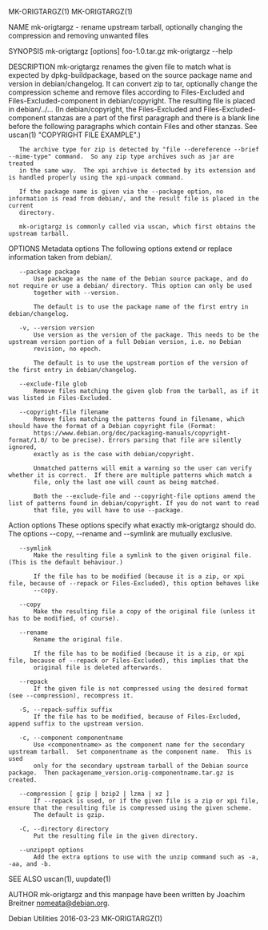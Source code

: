 MK-ORIGTARGZ(1)                                                                                                                    MK-ORIGTARGZ(1)

NAME
       mk-origtargz - rename upstream tarball, optionally changing the compression and removing unwanted files

SYNOPSIS
       mk-origtargz [options] foo-1.0.tar.gz
       mk-origtargz --help

DESCRIPTION
       mk-origtargz renames the given file to match what is expected by dpkg-buildpackage, based on the source package name and version in
       debian/changelog. It can convert zip to tar, optionally change the compression scheme and remove files according to Files-Excluded and
       Files-Excluded-component in debian/copyright. The resulting file is placed in debian/../... (In debian/copyright, the Files-Excluded and
       Files-Excluded-component stanzas are a part of the first paragraph and there is a blank line before the following paragraphs which contain
       Files and other stanzas.  See uscan(1) "COPYRIGHT FILE EXAMPLE".)

       The archive type for zip is detected by "file --dereference --brief --mime-type" command.  So any zip type archives such as jar are treated
       in the same way.  The xpi archive is detected by its extension and is handled properly using the xpi-unpack command.

       If the package name is given via the --package option, no information is read from debian/, and the result file is placed in the current
       directory.

       mk-origtargz is commonly called via uscan, which first obtains the upstream tarball.

OPTIONS
   Metadata options
       The following options extend or replace information taken from debian/.

       --package package
           Use package as the name of the Debian source package, and do not require or use a debian/ directory. This option can only be used
           together with --version.

           The default is to use the package name of the first entry in debian/changelog.

       -v, --version version
           Use version as the version of the package. This needs to be the upstream version portion of a full Debian version, i.e. no Debian
           revision, no epoch.

           The default is to use the upstream portion of the version of the first entry in debian/changelog.

       --exclude-file glob
           Remove files matching the given glob from the tarball, as if it was listed in Files-Excluded.

       --copyright-file filename
           Remove files matching the patterns found in filename, which should have the format of a Debian copyright file (Format:
           https://www.debian.org/doc/packaging-manuals/copyright-format/1.0/ to be precise). Errors parsing that file are silently ignored,
           exactly as is the case with debian/copyright.

           Unmatched patterns will emit a warning so the user can verify whether it is correct.  If there are multiple patterns which match a
           file, only the last one will count as being matched.

           Both the --exclude-file and --copyright-file options amend the list of patterns found in debian/copyright. If you do not want to read
           that file, you will have to use --package.

   Action options
       These options specify what exactly mk-origtargz should do. The options --copy, --rename and --symlink are mutually exclusive.

       --symlink
           Make the resulting file a symlink to the given original file. (This is the default behaviour.)

           If the file has to be modified (because it is a zip, or xpi file, because of --repack or Files-Excluded), this option behaves like
           --copy.

       --copy
           Make the resulting file a copy of the original file (unless it has to be modified, of course).

       --rename
           Rename the original file.

           If the file has to be modified (because it is a zip, or xpi file, because of --repack or Files-Excluded), this implies that the
           original file is deleted afterwards.

       --repack
           If the given file is not compressed using the desired format (see --compression), recompress it.

       -S, --repack-suffix suffix
           If the file has to be modified, because of Files-Excluded, append suffix to the upstream version.

       -c, --component componentname
           Use <componentname> as the component name for the secondary upstream tarball.  Set componentname as the component name.  This is used
           only for the secondary upstream tarball of the Debian source package.  Then packagename_version.orig-componentname.tar.gz is created.

       --compression [ gzip | bzip2 | lzma | xz ]
           If --repack is used, or if the given file is a zip or xpi file, ensure that the resulting file is compressed using the given scheme.
           The default is gzip.

       -C, --directory directory
           Put the resulting file in the given directory.

       --unzipopt options
           Add the extra options to use with the unzip command such as -a, -aa, and -b.

SEE ALSO
       uscan(1), uupdate(1)

AUTHOR
       mk-origtargz and this manpage have been written by Joachim Breitner <nomeata@debian.org>.

Debian Utilities                                                    2016-03-23                                                     MK-ORIGTARGZ(1)
